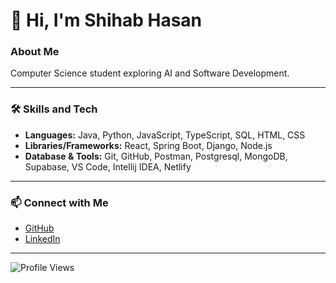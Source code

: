 <div id="toc">
  <ul align="left" style="list-style: none">
    <summary>
      <h1>👋 Hi, I'm Shihab Hasan</h1>
    </summary>
  </ul>
</div>

<h3 align="left">About Me</h3>

<p align="left">
Computer Science student exploring AI and Software Development.
</p>

---

<h3 align="left">🛠️ Skills and Tech</h3>

- **Languages:** Java, Python, JavaScript, TypeScript, SQL, HTML, CSS
- **Libraries/Frameworks:** React, Spring Boot, Django, Node.js
- **Database & Tools:** Git, GitHub, Postman, Postgresql, MongoDB, Supabase, VS Code, Intellij IDEA, Netlify

---

<h3 align="left">📫 Connect with Me</h3>

- [GitHub](https://github.com/shihabhasan0161)
- [LinkedIn](https://www.linkedin.com/in/shihab-hasan-8444b2204/)

---

<p align="left">
  <img src="https://komarev.com/ghpvc/?username=shihabhasan0161&label=Profile%20views&color=61DAFB&style=flat" alt="Profile Views" />
</p>
